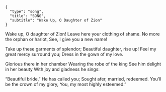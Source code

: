```
{
  "type": "song",
  "title": "SONG",
  "subtitle": "Wake Up, O Daughter of Zion"
}
```

Wake up, O daughter of Zion!
Leave here your clothing of shame.
No more the orphan or harlot,
See, I give you a new name!

Take up these garments of splendor;
Beautiful daughter, rise up!
Feel my great mercy surround you;
Dress in the gown of my love.

Glorious there in her chamber
Wearing the robe of the king
See him delight in her beauty
With joy and gladness he sings:

“Beautiful bride,” He has called you;
Sought afer, married, redeemed.
You’ll be the crown of my glory,
You, my most highly esteemed.”
